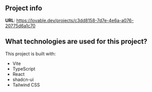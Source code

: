

## Project info

**URL**: https://lovable.dev/projects/c3dd8158-7d7e-4e6a-a076-20775d6a1c70






## What technologies are used for this project?

This project is built with:

- Vite
- TypeScript
- React
- shadcn-ui
- Tailwind CSS


